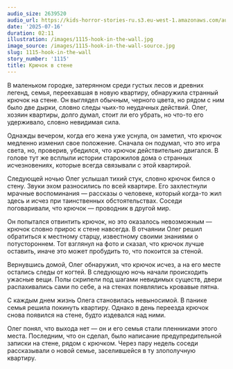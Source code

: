 ```yaml
---
audio_size: 2639520
audio_url: https://kids-horror-stories-ru.s3.eu-west-1.amazonaws.com/audio/1115-hook-in-the-wall.mp3
date: '2025-07-16'
duration: 02:11
illustration: /images/1115-hook-in-the-wall.jpg
image_source: /images/1115-hook-in-the-wall-source.jpg
slug: 1115-hook-in-the-wall
story_number: '1115'
title: Крючок в стене
---
```


В маленьком городке, затерянном среди густых лесов и древних легенд, семья, переехавшая в новую квартиру, обнаружила странный крючок на стене. Он выглядел обычным, черного цвета, но рядом с ним было две дырки, словно следы чьих-то неудачных действий. Олег, хозяин квартиры, долго думал, стоит ли его убрать, но что-то его удерживало, словно невидимая сила.

Однажды вечером, когда его жена уже уснула, он заметил, что крючок медленно изменил свое положение. Сначала он подумал, что это игра света, но, проверив, убедился, что крючок действительно двигался. В голове тут же всплыли истории старожилов дома о странных исчезновениях, которые всегда связывали с этой квартирой.

Следующей ночью Олег услышал тихий стук, словно крючок бился о стену. Звуки эхом разносились по всей квартире. Его захлестнули мрачные воспоминания — рассказы о человеке, который когда-то жил здесь и исчез при таинственных обстоятельствах. Соседи поговаривали, что крючок — проводник в другой мир.

Он попытался отвинтить крючок, но это оказалось невозможным — крючок словно прирос к стене навсегда. В отчаянии Олег решил обратиться к местному старцу, известному своими знаниями о потустороннем. Тот взглянул на фото и сказал, что крючок лучше оставить, иначе это может пробудить то, что покоится за стеной.

Вернувшись домой, Олег обнаружил, что крючок исчез, а на его месте остались следы от когтей. В следующую ночь начали происходить ужасные вещи. Полы скрипели под шагами невидимых существ, двери распахивались сами по себе, а на стенах появлялись кровавые пятна.

С каждым днем жизнь Олега становилась невыносимой. В панике семья решила покинуть квартиру. Однако в день переезда крючок снова появился на стене, будто издевался над ними.

Олег понял, что выхода нет — он и его семья стали пленниками этого места. Последним, что он сделал, было написание предупредительной записки на стене, рядом с крючком. Через пару недель соседи рассказывали о новой семье, заселившейся в ту злополучную квартиру.